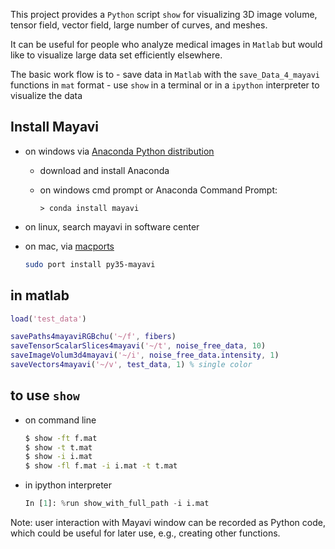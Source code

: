 This project provides a `Python` script `show` for visualizing 3D image volume, tensor field, vector field, large number of curves, and meshes.

It can be useful for people who analyze medical images in `Matlab` but would like to visualize large data set efficiently elsewhere.

The basic work flow is to 
    - save data in `Matlab` with the `save_Data_4_mayavi` functions in `mat` format
    - use `show` in a terminal or in a `ipython` interpreter to visualize the data


## Install Mayavi 
- on windows via [Anaconda Python distribution](http://continuum.io/downloads)
    - download and install Anaconda
    - on windows cmd prompt or Anaconda Command Prompt: 

        ```
        > conda install mayavi
        ```
- on linux, search mayavi in software center 
- on mac, via [macports](https://www.macports.org/ports.php?by=name&substr=mayavi)

    ```bash
    sudo port install py35-mayavi
    ```

## in matlab

```matlab
load('test_data')

savePaths4mayaviRGBchu('~/f', fibers)
saveTensorScalarSlices4mayavi('~/t', noise_free_data, 10)
saveImageVolum3d4mayavi('~/i', noise_free_data.intensity, 1)
saveVectors4mayavi('~/v', test_data, 1) % single color
```

## to use `show`
- on command line

    ```bash
    $ show -ft f.mat
    $ show -t t.mat
    $ show -i i.mat
    $ show -fl f.mat -i i.mat -t t.mat
    ```

- in ipython interpreter

    ```python
    In [1]: %run show_with_full_path -i i.mat

    ```
    
Note: user interaction with Mayavi window can be recorded as Python code, which could be useful for later use, e.g., creating other functions.
